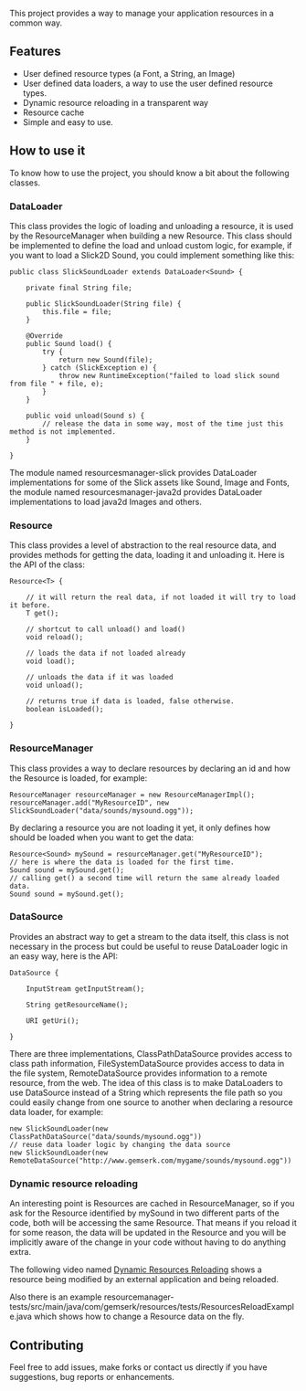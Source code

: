 This project provides a way to manage your application resources in a common way.

Features
------------

* User defined resource types (a Font, a String, an Image)
* User defined data loaders, a way to use the user defined resource types.
* Dynamic resource reloading in a transparent way
* Resource cache
* Simple and easy to use.

How to use it
------------

To know how to use the project, you should know a bit about the following classes.

### DataLoader 

This class provides the logic of loading and unloading a resource, it is used by the ResourceManager when building a new Resource. This class should be implemented to define the load and unload custom logic, for example, if you want to load a Slick2D Sound, you could implement something like this:

	public class SlickSoundLoader extends DataLoader<Sound> {

		private final String file;

		public SlickSoundLoader(String file) {
			this.file = file;
		}

		@Override
		public Sound load() {
			try {
				return new Sound(file);
			} catch (SlickException e) {
				throw new RuntimeException("failed to load slick sound from file " + file, e);
			}
		}

		public void unload(Sound s) {
			// release the data in some way, most of the time just this method is not implemented.
		}
	
	}

The module named resourcesmanager-slick provides DataLoader implementations for some of the Slick assets like Sound, Image and Fonts, the module named resourcesmanager-java2d provides DataLoader implementations to load java2d Images and others.


### Resource

This class provides a level of abstraction to the real resource data, and provides methods for getting the data, loading it and unloading it. Here is the API of the class:

	Resource<T> {

		// it will return the real data, if not loaded it will try to load it before.
		T get();

		// shortcut to call unload() and load()
		void reload();

		// loads the data if not loaded already
		void load();

		// unloads the data if it was loaded
		void unload();

		// returns true if data is loaded, false otherwise.
		boolean isLoaded();

	}

### ResourceManager

This class provides a way to declare resources by declaring an id and how the Resource is loaded, for example:

	ResourceManager resourceManager = new ResourceManagerImpl();
	resourceManager.add("MyResourceID", new SlickSoundLoader("data/sounds/mysound.ogg"));

By declaring a resource you are not loading it yet, it only defines how should be loaded when you want to get the data:

	Resource<Sound> mySound = resourceManager.get("MyResourceID");
	// here is where the data is loaded for the first time.
	Sound sound = mySound.get();
	// calling get() a second time will return the same already loaded data.
	Sound sound = mySound.get();

### DataSource

Provides an abstract way to get a stream to the data itself, this class is not necessary in the process but could be useful to reuse DataLoader logic in an easy way, here is the API:

	DataSource {

		InputStream getInputStream();

		String getResourceName();
	
		URI getUri();

	}

There are three implementations, ClassPathDataSource provides access to class path information, FileSystemDataSource provides access to data in the file system, RemoteDataSource provides information to a remote resource, from the web. The idea of this class is to make DataLoaders to use DataSource instead of a String which represents the file path so you could easily change from one source to another when declaring a resource data loader, for example:

	new SlickSoundLoader(new ClassPathDataSource("data/sounds/mysound.ogg"))
	// reuse data loader logic by changing the data source
	new SlickSoundLoader(new RemoteDataSource("http://www.gemserk.com/mygame/sounds/mysound.ogg"))

### Dynamic resource reloading

An interesting point is Resources are cached in ResourceManager, so if you ask for the Resource identified by mySound in two different parts of the code, both will be accessing the same Resource. That means if you reload it for some reason, the data will be updated in the Resource and you will be implicitly aware of the change in your code without having to do anything extra.

The following video named [Dynamic Resources Reloading](http://www.youtube.com/watch?v=cik0SBRPpiA) shows a resource being modified by an external application and being reloaded.

Also there is an example resourcemanager-tests/src/main/java/com/gemserk/resources/tests/ResourcesReloadExample.java which shows how to change a Resource data on the fly.

Contributing
------------

Feel free to add issues, make forks or contact us directly if you have suggestions, bug reports or enhancements.

